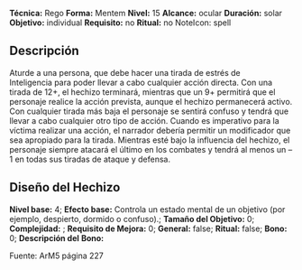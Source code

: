 
**Técnica:** Rego
**Forma:** Mentem
**Nivel:** 15
**Alcance:** ocular 
**Duración:** solar  
**Objetivo:** individual
**Requisito:** no
**Ritual:** no
NoteIcon: spell




## Descripción 
<p>Aturde a una persona, que debe hacer una tirada de estrés de Inteligencia para poder llevar a cabo cualquier acción directa. Con una tirada de 12+, el hechizo terminará, mientras que un 9+ permitirá que el personaje realice la acción prevista, aunque el hechizo permanecerá activo. Con cualquier tirada más baja el personaje se sentirá confuso y tendrá que llevar a cabo cualquier otro tipo de acción. Cuando es imperativo para la víctima realizar una acción, el narrador debería permitir un modificador que sea apropiado para la tirada. Mientras esté bajo la influencia del hechizo, el personaje siempre atacará el último en los combates y tendrá al menos un –1 en todas sus tiradas de ataque y defensa.</p>

## Diseño del Hechizo 

**Nivel base:** 4; **Efecto base:** Controla un estado mental de un objetivo (por ejemplo, despierto, dormido o confuso).;  **Tamaño del **Objetivo:**** 0; **Complejidad:** ; **Requisito de Mejora:** 0; **General:** false; **Ritual:** false; **Bono:** 0; **Descripción del** **Bono:** 

Fuente: ArM5 página 227